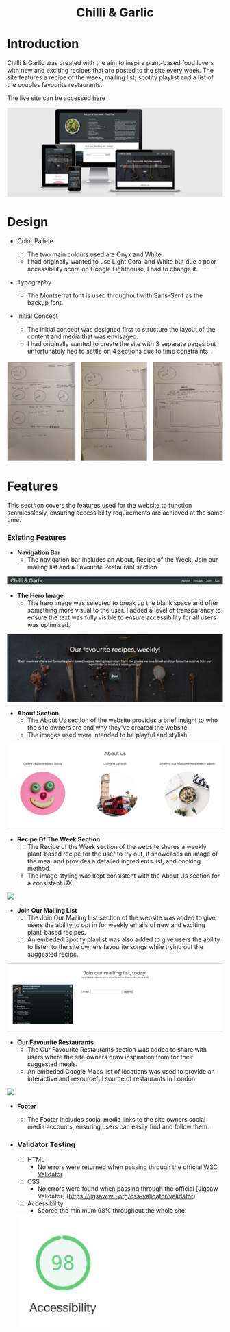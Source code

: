 # <center><b>Chilli & Garlic</b></center>

# <b>Introduction</b>

Chilli & Garlic was created with the aim to inspire plant-based food lovers with new and exciting recipes that are posted to the site every week. The site features a recipe of the week, mailing list, spotity playlist and a list of the couples favourite restaurants.

The live site can be accessed [here](https://digitilley.github.io/chilli-and-garlic/)

<img src="assets/images/chilli-and-garlic-responsive-image.png">

# <b>Design</b>
- Color Pallete
    - The two main colours used are Onyx and White.
    - I had originally wanted to use Light Coral and White but due a poor 
    accessibility score on Google Lighthouse, I had to change it.
- Typography
    - The Montserrat font is used throughout with Sans-Serif as the backup font.

- Initial Concept
    - The initial concept was designed first to structure the layout of the content and media that was envisaged. 
    - I had originally wanted to create the site with 3 separate pages but unfortunately had to settle on 4 sections due to time constraints.

<img src="assets/images/initial-concept.png">

# <b>Features</b>

This sect#on covers the features used for the website to function seamlesslesly, ensuring accessibility requirements are achieved at the same time.

### <b>Existing Features</b>
-   <b>Navigation Bar</b>
    - The navigation bar includes an About, Recipe of the Week, Join our mailing list and a Favourite Restaurant section

<img src="assets/images/nav-bar.png">

- <b>The Hero Image</b>
    -   The hero image was selected to break up the blank space and offer something more visual to the user. I added a level of transparancy to ensure the text was fully visible to ensure accessibility for all users was optimised.

<img src="assets/images/hero-img.png">

- <b>About Section</b>
    - The About Us section of the website provides a brief insight to who the site owners are and why they've created the website.
    - The images used were intended to be playful and stylish. 

<img src="assets/images/about-us.png">

- <b>Recipe Of The Week Section</b>
    - The Recipe of the Week section of the website shares a weekly plant-based recipe for the user to try out, it showcases an image of the meal and provides a detailed ingredients list, and cooking method.
    - The image styling was kept consistent with the About Us section for a consistent UX

<img src="assets/images/recipe-of-the-week">

- <b>Join Our Mailing List</b>
    - The Join Our Mailing List section of the website was added to give users the ability to opt in for weekly emails of new and exciting plant-based recipes. 
    - An embeded Spotify playlist was also added to give users the ability to listen to the site owners favourite songs while trying out the suggested recipe.

<img src="assets/images/join-our.png">

- <b>Our Favourite Restaurants</b>
    - The Our Favourite Restaurants section was added to share with users where the site owners draw inspiration from for their suggested meals. 
    - An embeded Google Maps list of locations was used to provide an interactive and resourceful source of restaurants in London. 

<img src="assets/images/our-fav">

- <b>Footer</b>
    - The Footer includes social media links to the site owners social media accounts, ensuring users can easily find and follow them.

- ### Validator Testing
    - HTML
        - No errors were returned when passing through the official [W3C Validator](https://validator.w3.org/nu/#textarea)
    - CSS
        - No errors were found when passing through the official [Jigsaw Validator] (https://jigsaw.w3.org/css-validator/validator)
    - Accessibility
        - Scored the minimum 98% throughout the whole site.
    
    <img src="assets/images/lighthouse-report.png">








